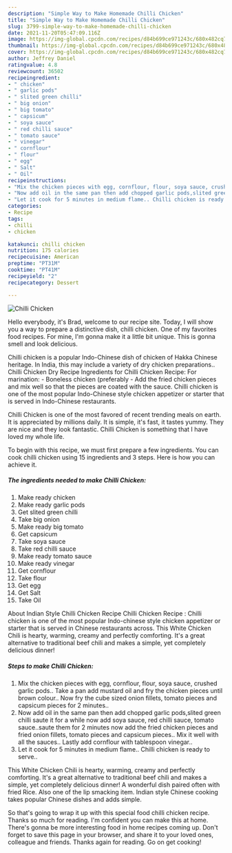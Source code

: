 ```yaml
---
description: "Simple Way to Make Homemade Chilli Chicken"
title: "Simple Way to Make Homemade Chilli Chicken"
slug: 3799-simple-way-to-make-homemade-chilli-chicken
date: 2021-11-20T05:47:09.116Z
image: https://img-global.cpcdn.com/recipes/d84b699ce971243c/680x482cq70/chilli-chicken-recipe-main-photo.jpg
thumbnail: https://img-global.cpcdn.com/recipes/d84b699ce971243c/680x482cq70/chilli-chicken-recipe-main-photo.jpg
cover: https://img-global.cpcdn.com/recipes/d84b699ce971243c/680x482cq70/chilli-chicken-recipe-main-photo.jpg
author: Jeffrey Daniel
ratingvalue: 4.8
reviewcount: 36502
recipeingredient:
- " chicken"
- " garlic pods"
- " slited green chilli"
- " big onion"
- " big tomato"
- " capsicum"
- " soya sauce"
- " red chilli sauce"
- " tomato sauce"
- " vinegar"
- " cornflour"
- " flour"
- " egg"
- " Salt"
- " Oil"
recipeinstructions:
- "Mix the chicken pieces with egg, cornflour, flour, soya sauce, crushed garlic pods.. Take a pan add mustard oil and fry the chicken pieces until brown colour.. Now fry the cube sized onion fillets, tomato pieces and capsicum pieces for 2 minutes.."
- "Now add oil in the same pan then add chopped garlic pods,slited green chilli saute it for a while now add soya sauce, red chilli sauce, tomato sauce..saute them for 2 minutes now add the fried chicken pieces and fried onion fillets, tomato pieces and capsicum pieces.. Mix it well with all the sauces.. Lastly add cornflour with tablespoon vinegar.."
- "Let it cook for 5 minutes in medium flame.. Chilli chicken is ready to serve.."
categories:
- Recipe
tags:
- chilli
- chicken

katakunci: chilli chicken 
nutrition: 175 calories
recipecuisine: American
preptime: "PT31M"
cooktime: "PT41M"
recipeyield: "2"
recipecategory: Dessert

---
```



![Chilli Chicken](https://img-global.cpcdn.com/recipes/d84b699ce971243c/680x482cq70/chilli-chicken-recipe-main-photo.jpg)

Hello everybody, it's Brad, welcome to our recipe site. Today, I will show you a way to prepare a distinctive dish, chilli chicken. One of my favorites food recipes. For mine, I'm gonna make it a little bit unique. This is gonna smell and look delicious.

Chilli chicken is a popular Indo-Chinese dish of chicken of Hakka Chinese heritage. In India, this may include a variety of dry chicken preparations.. Chilli Chicken Dry Recipe Ingredients for Chilli Chicken Recipe: For marination: - Boneless chicken (preferably - Add the fried chicken pieces and mix well so that the pieces are coated with the sauce. Chilli chicken is one of the most popular Indo-Chinese style chicken appetizer or starter that is served in Indo-Chinese restaurants.

Chilli Chicken is one of the most favored of recent trending meals on earth. It is appreciated by millions daily. It is simple, it's fast, it tastes yummy. They are nice and they look fantastic. Chilli Chicken is something that I have loved my whole life.


To begin with this recipe, we must first prepare a few ingredients. You can cook chilli chicken using 15 ingredients and 3 steps. Here is how you can achieve it.

<!--inarticleads1-->

##### The ingredients needed to make Chilli Chicken:

1. Make ready  chicken
1. Make ready  garlic pods
1. Get  slited green chilli
1. Take  big onion
1. Make ready  big tomato
1. Get  capsicum
1. Take  soya sauce
1. Take  red chilli sauce
1. Make ready  tomato sauce
1. Make ready  vinegar
1. Get  cornflour
1. Take  flour
1. Get  egg
1. Get  Salt
1. Take  Oil


About Indian Style Chilli Chicken Recipe Chilli Chicken Recipe : Chilli chicken is one of the most popular Indo-chinese style chicken appetizer or starter that is served in Chinese restaurants across. This White Chicken Chili is hearty, warming, creamy and perfectly comforting. It&#39;s a great alternative to traditional beef chili and makes a simple, yet completely delicious dinner! 

<!--inarticleads2-->

##### Steps to make Chilli Chicken:

1. Mix the chicken pieces with egg, cornflour, flour, soya sauce, crushed garlic pods.. Take a pan add mustard oil and fry the chicken pieces until brown colour.. Now fry the cube sized onion fillets, tomato pieces and capsicum pieces for 2 minutes..
1. Now add oil in the same pan then add chopped garlic pods,slited green chilli saute it for a while now add soya sauce, red chilli sauce, tomato sauce..saute them for 2 minutes now add the fried chicken pieces and fried onion fillets, tomato pieces and capsicum pieces.. Mix it well with all the sauces.. Lastly add cornflour with tablespoon vinegar..
1. Let it cook for 5 minutes in medium flame.. Chilli chicken is ready to serve..


This White Chicken Chili is hearty, warming, creamy and perfectly comforting. It&#39;s a great alternative to traditional beef chili and makes a simple, yet completely delicious dinner! A wonderful dish paired often with fried Rice. Also one of the lip smacking item. Indian style Chinese cooking takes popular Chinese dishes and adds simple. 

So that's going to wrap it up with this special food chilli chicken recipe. Thanks so much for reading. I'm confident you can make this at home. There's gonna be more interesting food in home recipes coming up. Don't forget to save this page in your browser, and share it to your loved ones, colleague and friends. Thanks again for reading. Go on get cooking!
